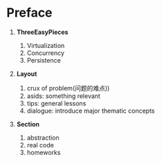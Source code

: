 # Preface

1. **ThreeEasyPieces**
   1. Virtualization
   2. Concurrency
   3. Persistence

2. **Layout**
   1. crux of problem(问题的难点))
   2. asids: something relevant 
   3. tips: general lessons
   4. dialogue: introduce major thematic concepts
   
3. **Section**
   1. abstraction
   2. real code
   3. homeworks
